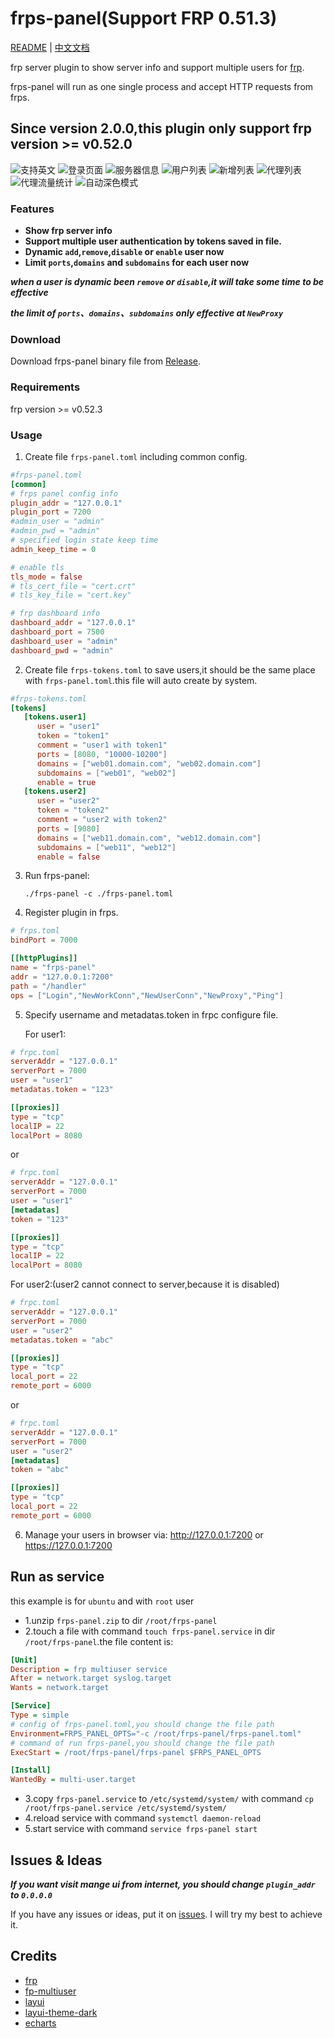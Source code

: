 # frps-panel(Support FRP 0.51.3)

[README](README.md) | [中文文档](README_zh.md)

frp server plugin to show server info and support multiple users for [frp](https://github.com/fatedier/frp).

frps-panel will run as one single process and accept HTTP requests from frps.

## Since version 2.0.0,this plugin only support frp version >= v0.52.0

![支持英文](screenshots/i18n.png)
![登录页面](screenshots/login.png)
![服务器信息](screenshots/server%20info.png)
![用户列表](screenshots/user%20list.png)
![新增列表](screenshots/new%20user.png)
![代理列表](screenshots/proxy%20list.png)
![代理流量统计](screenshots/proxy%20traffic%20statistics.png)
![自动深色模式](screenshots/dark%20mode.png)

### Features

+ **Show frp server info**
+ **Support multiple user authentication by tokens saved in file.**
+ **Dynamic `add`,`remove`,`disable` or `enable` user now**
+ **Limit `ports`,`domains` and `subdomains` for each user now**

***when a user is dynamic been `remove` or `disable`,it will take some time to be effective***

***the limit of `ports`、`domains`、`subdomains` only effective at `NewProxy`***

### Download

Download frps-panel binary file from [Release](../../releases).

### Requirements

frp version >= v0.52.3

### Usage

1. Create file `frps-panel.toml` including common config.

```toml
#frps-panel.toml
[common]
# frps panel config info
plugin_addr = "127.0.0.1"
plugin_port = 7200
#admin_user = "admin"
#admin_pwd = "admin"
# specified login state keep time
admin_keep_time = 0

# enable tls
tls_mode = false
# tls_cert_file = "cert.crt"
# tls_key_file = "cert.key"

# frp dashboard info
dashboard_addr = "127.0.0.1"
dashboard_port = 7500
dashboard_user = "admin"
dashboard_pwd = "admin"
```

2. Create file `frps-tokens.toml` to save users,it should be the same place with `frps-panel.toml`.this file will auto create by system.

```toml
#frps-tokens.toml
[tokens]
   [tokens.user1]
      user = "user1"
      token = "token1"
      comment = "user1 with token1"
      ports = [8080, "10000-10200"]
      domains = ["web01.domain.com", "web02.domain.com"]
      subdomains = ["web01", "web02"]
      enable = true
   [tokens.user2]
      user = "user2"
      token = "token2"
      comment = "user2 with token2"
      ports = [9080]
      domains = ["web11.domain.com", "web12.domain.com"]
      subdomains = ["web11", "web12"]
      enable = false
```


3. Run frps-panel:

   `./frps-panel -c ./frps-panel.toml`

4. Register plugin in frps.

```toml
# frps.toml
bindPort = 7000

[[httpPlugins]]
name = "frps-panel"
addr = "127.0.0.1:7200"
path = "/handler"
ops = ["Login","NewWorkConn","NewUserConn","NewProxy","Ping"]
```

5. Specify username and metadatas.token in frpc configure file.

   For user1:

```toml
# frpc.toml
serverAddr = "127.0.0.1"
serverPort = 7000
user = "user1"
metadatas.token = "123"

[[proxies]]
type = "tcp"
localIP = 22
localPort = 8080
```
or
```toml
# frpc.toml
serverAddr = "127.0.0.1"
serverPort = 7000
user = "user1"
[metadatas]
token = "123"

[[proxies]]
type = "tcp"
localIP = 22
localPort = 8080
```

   For user2:(user2 cannot connect to server,because it is disabled)

```toml
# frpc.toml
serverAddr = "127.0.0.1"
serverPort = 7000
user = "user2"
metadatas.token = "abc"

[[proxies]]
type = "tcp"
local_port = 22
remote_port = 6000
```
or
```toml
# frpc.toml
serverAddr = "127.0.0.1"
serverPort = 7000
user = "user2"
[metadatas]
token = "abc"

[[proxies]]
type = "tcp"
local_port = 22
remote_port = 6000
```

6. Manage your users in browser via: http://127.0.0.1:7200 or https://127.0.0.1:7200

## Run as service

this example is for `ubuntu` and with `root` user

+ 1.unzip `frps-panel.zip` to dir `/root/frps-panel`
+ 2.touch a file with command `touch frps-panel.service` in dir `/root/frps-panel`.the file content is:
```ini
[Unit]
Description = frp multiuser service
After = network.target syslog.target
Wants = network.target

[Service]
Type = simple
# config of frps-panel.toml,you should change the file path
Environment=FRPS_PANEL_OPTS="-c /root/frps-panel/frps-panel.toml"
# command of run frps-panel,you should change the file path
ExecStart = /root/frps-panel/frps-panel $FRPS_PANEL_OPTS

[Install]
WantedBy = multi-user.target
```
+ 3.copy `frps-panel.service` to `/etc/systemd/system/` with command `cp /root/frps-panel.service /etc/systemd/system/`
+ 4.reload service with command `systemctl daemon-reload`
+ 5.start service with command `service frps-panel start`

## Issues & Ideas

___If you want visit mange ui from internet, you should change `plugin_addr` to `0.0.0.0`___

If you have any issues or ideas, put it on [issues](https://github.com/yhl452493373/frps-panel/issues). I will try my best to achieve it.

## Credits

+ [frp](https://github.com/fatedier/frp)
+ [fp-multiuser](https://github.com/gofrp/fp-multiuser)
+ [layui](https://github.com/layui/layui)
+ [layui-theme-dark](https://github.com/Sight-wcg/layui-theme-dark)
+ [echarts](https://github.com/apache/echarts)
